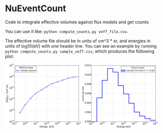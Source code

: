 # NuEventCount
Code to integrate effective volumes against flux models and get counts

You can use it like: `python compute_counts.py veff_file.csv`.

The effective volume file should be in units of cm^3 * sr,
and energies in units of log10(eV) with one header line. You can see an example by running `python compute_counts.py sample_veff.csv`, which produces the following plot:

![ScreenShot](example.png)